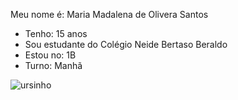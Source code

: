 Meu nome é: Maria Madalena de Olivera Santos

- Tenho: 15 anos
- Sou estudante do Colégio Neide Bertaso Beraldo
- Estou no: 1B
- Turno: Manhã


![ursinho](https://tenor.com/view/swing-grey-cat-white-cat-cute-cat-aww-cat-gif-21443649)
